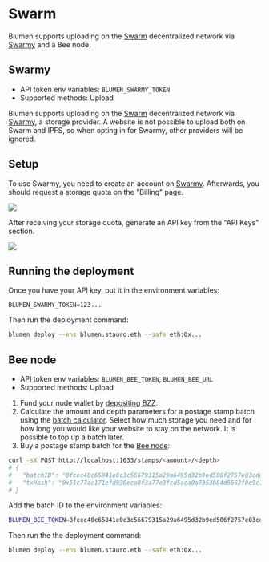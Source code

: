 # Swarm

Blumen supports uploading on the [Swarm](https://ethswarm.org) decentralized network via [Swarmy](https://swarmy.cloud) and a Bee node.

## Swarmy

- API token env variables: `BLUMEN_SWARMY_TOKEN`
- Supported methods: Upload

Blumen supports uploading on the [Swarm](https://ethswarm.org) decentralized network via [Swarmy](https://swarmy.cloud), a storage provider. A website is not possible to upload both on Swarm and IPFS, so when opting in for Swarmy, other providers will be ignored.

## Setup

To use Swarmy, you need to create an account on [Swarmy](https://swarmy.cloud). Afterwards, you should request a storage quota on the "Billing" page.

![](/swarm-billing.png)

After receiving your storage quota, generate an API key from the "API Keys" section.

![](/swarm-key.png)

## Running the deployment

Once you have your API key, put it in the environment variables:

```
BLUMEN_SWARMY_TOKEN=123...
```

Then run the deployment command:

```sh
blumen deploy --ens blumen.stauro.eth --safe eth:0x...
```

## Bee node

- API token env variables: `BLUMEN_BEE_TOKEN`, `BLUMEN_BEE_URL`
- Supported methods: Upload

1. Fund your node wallet by [depositing BZZ](https://docs.ethswarm.org/docs/develop/access-the-swarm/buy-a-stamp-batch/#fund-your-nodes-wallet).
2. Calculate the amount and depth parameters for a postage stamp batch using the [batch calculator](https://docs.ethswarm.org/docs/develop/access-the-swarm/buy-a-stamp-batch/#time--volume-to-depth--amount-calculator). Select how much storage you need and for how long you would like your website to stay on the network. It is possible to top up a batch later.
3. Buy a postage stamp batch for the [Bee node](https://docs.ethswarm.org/docs/develop/access-the-swarm/buy-a-stamp-batch/#buying-a-stamp-batch):

```sh
curl -sX POST http://localhost:1633/stamps/<amount>/<depth>
# {
#   "batchID": "8fcec40c65841e0c3c56679315a29a6495d32b9ed506f2757e03cdd778552c6b", <-- you need this
#   "txHash": "0x51c77ac171efd930eca8f3a77e3fcd5aca0a7353b84d5562f8e9c13f5907b675"
# }
```

Add the batch ID to the environment variables:

```sh
BLUMEN_BEE_TOKEN=8fcec40c65841e0c3c56679315a29a6495d32b9ed506f2757e03cdd778552c6b
```

Then run the the deployment command:

```sh
blumen deploy --ens blumen.stauro.eth --safe eth:0x...
```